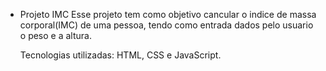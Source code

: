 * Projeto IMC
    Esse projeto tem como objetivo cancular o indice de massa corporal(IMC) de uma pessoa, tendo como entrada dados pelo usuario o peso e a altura.

    Tecnologias utilizadas: HTML, CSS e JavaScript.